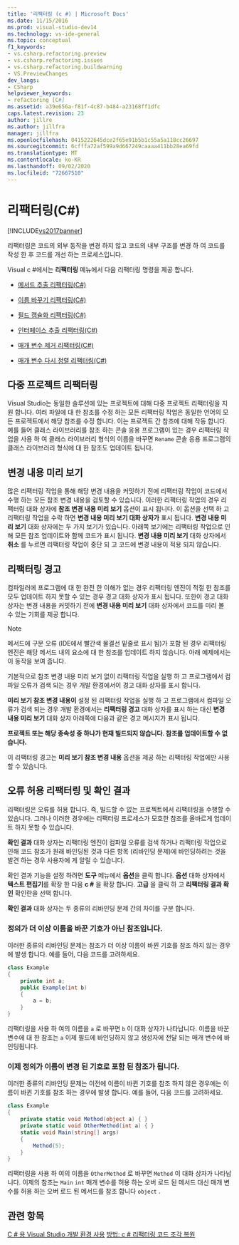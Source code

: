 ```yaml
---
title: '리팩터링 (c #) | Microsoft Docs'
ms.date: 11/15/2016
ms.prod: visual-studio-dev14
ms.technology: vs-ide-general
ms.topic: conceptual
f1_keywords:
- vs.csharp.refactoring.preview
- vs.csharp.refactoring.issues
- vs.csharp.refactoring.buildwarning
- VS.PreviewChanges
dev_langs:
- CSharp
helpviewer_keywords:
- refactoring [C#]
ms.assetid: a39e656a-f81f-4c87-b484-a23168ff1dfc
caps.latest.revision: 23
author: jillre
ms.author: jillfra
manager: jillfra
ms.openlocfilehash: 0415222645dce2f65e91b5b1c55a5a118cc26697
ms.sourcegitcommit: 6cfffa72af599a9d667249caaaa411bb28ea69fd
ms.translationtype: MT
ms.contentlocale: ko-KR
ms.lasthandoff: 09/02/2020
ms.locfileid: "72667510"
---
```

# <a name="refactoring-c"></a>리팩터링(C#)
[!INCLUDE[vs2017banner](../includes/vs2017banner.md)]

리팩터링은 코드의 외부 동작을 변경 하지 않고 코드의 내부 구조를 변경 하 여 코드를 작성 한 후 코드를 개선 하는 프로세스입니다.

 Visual c #에서는 **리팩터링** 메뉴에서 다음 리팩터링 명령을 제공 합니다.

- [메서드 추출 리팩터링(C#)](../csharp-ide/extract-method-refactoring-csharp.md)

- [이름 바꾸기 리팩터링(C#)](../csharp-ide/rename-refactoring-csharp.md)

- [필드 캡슐화 리팩터링(C#)](../csharp-ide/encapsulate-field-refactoring-csharp.md)

- [인터페이스 추출 리팩터링(C#)](../csharp-ide/extract-interface-refactoring-csharp.md)

- [매개 변수 제거 리팩터링(C#)](../csharp-ide/remove-parameters-refactoring-csharp.md)

- [매개 변수 다시 정렬 리팩터링(C#)](../csharp-ide/reorder-parameters-refactoring-csharp.md)

## <a name="multi-project-refactoring"></a>다중 프로젝트 리팩터링
 Visual Studio는 동일한 솔루션에 있는 프로젝트에 대해 다중 프로젝트 리팩터링을 지원 합니다. 여러 파일에 대 한 참조를 수정 하는 모든 리팩터링 작업은 동일한 언어의 모든 프로젝트에서 해당 참조를 수정 합니다. 이는 프로젝트 간 참조에 대해 작동 합니다. 예를 들어 클래스 라이브러리를 참조 하는 콘솔 응용 프로그램이 있는 경우 리팩터링 작업을 사용 하 여 클래스 라이브러리 형식의 이름을 바꾸면 `Rename` 콘솔 응용 프로그램의 클래스 라이브러리 형식에 대 한 참조도 업데이트 됩니다.

## <a name="changes-preview"></a>변경 내용 미리 보기
 많은 리팩터링 작업을 통해 해당 변경 내용을 커밋하기 전에 리팩터링 작업이 코드에서 수행 하는 모든 참조 변경 내용을 검토할 수 있습니다. 이러한 리팩터링 작업의 경우 리팩터링 대화 상자에 **참조 변경 내용 미리 보기** 옵션이 표시 됩니다. 이 옵션을 선택 하 고 리팩터링 작업을 수락 하면 **변경 내용 미리 보기 대화 상자가** 표시 됩니다. **변경 내용 미리 보기** 대화 상자에는 두 가지 보기가 있습니다. 아래쪽 보기에는 리팩터링 작업으로 인해 모든 참조 업데이트와 함께 코드가 표시 됩니다. **변경 내용 미리 보기** 대화 상자에서 **취소** 를 누르면 리팩터링 작업이 중단 되 고 코드에 변경 내용이 적용 되지 않습니다.

## <a name="refactoring-warnings"></a>리팩터링 경고
 컴파일러에 프로그램에 대 한 완전 한 이해가 없는 경우 리팩터링 엔진이 적절 한 참조를 모두 업데이트 하지 못할 수 있는 경우 경고 대화 상자가 표시 됩니다. 또한이 경고 대화 상자는 변경 내용을 커밋하기 전에 **변경 내용 미리 보기** 대화 상자에서 코드를 미리 볼 수 있는 기회를 제공 합니다.

> [!NOTE]
> 메서드에 구문 오류 (IDE에서 빨간색 물결선 밑줄로 표시 됨)가 포함 된 경우 리팩터링 엔진은 해당 메서드 내의 요소에 대 한 참조를 업데이트 하지 않습니다. 아래 예제에서는이 동작을 보여 줍니다.

 기본적으로 참조 변경 내용 미리 보기 없이 리팩터링 작업을 실행 하 고 프로그램에서 컴파일 오류가 검색 되는 경우 개발 환경에서이 경고 대화 상자를 표시 합니다.

 **미리 보기 참조 변경 내용이** 설정 된 리팩터링 작업을 실행 하 고 프로그램에서 컴파일 오류가 검색 되는 경우 개발 환경에서는 **리팩터링 경고** 대화 상자를 표시 하는 대신 **변경 내용 미리 보기** 대화 상자 아래쪽에 다음과 같은 경고 메시지가 표시 됩니다.

 **프로젝트 또는 해당 종속성 중 하나가 현재 빌드되지 않습니다. 참조를 업데이트할 수 없습니다.**

 이 리팩터링 경고는 **미리 보기 참조 변경 내용** 옵션을 제공 하는 리팩터링 작업에만 사용할 수 있습니다.

## <a name="error-tolerant-refactoring-and-verification-results"></a>오류 허용 리팩터링 및 확인 결과
 리팩터링은 오류를 허용 합니다. 즉, 빌드할 수 없는 프로젝트에서 리팩터링을 수행할 수 있습니다. 그러나 이러한 경우에는 리팩터링 프로세스가 모호한 참조를 올바르게 업데이트 하지 못할 수 있습니다.

 **확인 결과** 대화 상자는 리팩터링 엔진이 컴파일 오류를 검색 하거나 리팩터링 작업으로 인해 코드 참조가 원래 바인딩된 것과 다른 항목 (리바인딩 문제)에 바인딩하려는 것을 발견 하는 경우 사용자에 게 알릴 수 있습니다.

 확인 결과 기능을 설정 하려면 **도구** 메뉴에서 **옵션**을 클릭 합니다. **옵션** 대화 상자에서 **텍스트 편집기**를 확장 한 다음 **c #** 을 확장 합니다. **고급** 을 클릭 하 고 **리팩터링 결과 확인** 확인란을 선택 합니다.

 **확인 결과** 대화 상자는 두 종류의 리바인딩 문제 간의 차이를 구분 합니다.

### <a name="references-whose-definition-will-no-longer-be-the-renamed-symbol"></a>정의가 더 이상 이름을 바꾼 기호가 아닌 참조입니다.
 이러한 종류의 리바인딩 문제는 참조가 더 이상 이름이 바뀐 기호를 참조 하지 않는 경우에 발생 합니다. 예를 들어, 다음 코드를 고려하세요.

```csharp
class Example
{
    private int a;
    public Example(int b)
    {
        a = b;
    }
}
```

 리팩터링을 사용 하 여의 이름을 `a` 로 바꾸면 `b` 이 대화 상자가 나타납니다. 이름을 바꾼 변수에 대 한 참조는 `a` 이제 필드에 바인딩하지 않고 생성자에 전달 되는 매개 변수에 바인딩됩니다.

### <a name="references-whose-definition-will-now-become-the-renamed-symbol"></a>이제 정의가 이름이 변경 된 기호로 포함 된 참조가 됩니다.
 이러한 종류의 리바인딩 문제는 이전에 이름이 바뀐 기호를 참조 하지 않은 경우에는 이름이 바뀐 기호를 참조 하는 경우에 발생 합니다. 예를 들어, 다음 코드를 고려하세요.

```csharp
class Example
{
    private static void Method(object a) { }
    private static void OtherMethod(int a) { }
    static void Main(string[] args)
    {
        Method(5);
    }
}
```

 리팩터링을 사용 하 여의 이름을 `OtherMethod` 로 바꾸면 `Method` 이 대화 상자가 나타납니다. 이제의 참조는 `Main` `int` 매개 변수를 허용 하는 오버 로드 된 메서드 대신 매개 변수를 허용 하는 오버 로드 된 메서드를 참조 합니다 `object` .

## <a name="see-also"></a>관련 항목
 [C # 용 Visual Studio 개발 환경 사용](../csharp-ide/using-the-visual-studio-development-environment-for-csharp.md) [방법: c # 리팩터링 코드 조각 복원](../ide/how-to-restore-csharp-refactoring-snippets.md)